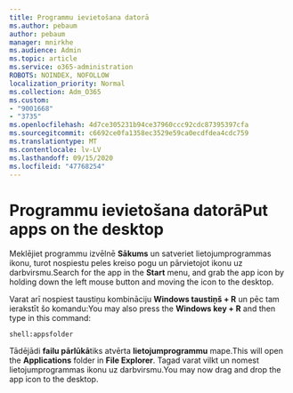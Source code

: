 ```yaml
---
title: Programmu ievietošana datorā
ms.author: pebaum
author: pebaum
manager: mnirkhe
ms.audience: Admin
ms.topic: article
ms.service: o365-administration
ROBOTS: NOINDEX, NOFOLLOW
localization_priority: Normal
ms.collection: Adm_O365
ms.custom:
- "9001668"
- "3735"
ms.openlocfilehash: 4d7ce305231b94ce37960ccc92cdc87395397cfa
ms.sourcegitcommit: c6692ce0fa1358ec3529e59ca0ecdfdea4cdc759
ms.translationtype: MT
ms.contentlocale: lv-LV
ms.lasthandoff: 09/15/2020
ms.locfileid: "47768254"
---
```

# <a name="put-apps-on-the-desktop"></a><span data-ttu-id="2b46a-102">Programmu ievietošana datorā</span><span class="sxs-lookup"><span data-stu-id="2b46a-102">Put apps on the desktop</span></span>

<span data-ttu-id="2b46a-103">Meklējiet programmu izvēlnē **Sākums** un satveriet lietojumprogrammas ikonu, turot nospiestu peles kreiso pogu un pārvietojot ikonu uz darbvirsmu.</span><span class="sxs-lookup"><span data-stu-id="2b46a-103">Search for the app in the **Start** menu, and grab the app icon by holding down the left mouse button and moving the icon to the desktop.</span></span>

<span data-ttu-id="2b46a-104">Varat arī nospiest taustiņu kombināciju **Windows taustiņš + R** un pēc tam ierakstīt šo komandu:</span><span class="sxs-lookup"><span data-stu-id="2b46a-104">You may also press the **Windows key + R** and then type in this command:</span></span>

`shell:appsfolder`

<span data-ttu-id="2b46a-105">Tādējādi **failu pārlūkā**tiks atvērta **lietojumprogrammu** mape.</span><span class="sxs-lookup"><span data-stu-id="2b46a-105">This will open the **Applications** folder in **File Explorer**.</span></span> <span data-ttu-id="2b46a-106">Tagad varat vilkt un nomest lietojumprogrammas ikonu uz darbvirsmu.</span><span class="sxs-lookup"><span data-stu-id="2b46a-106">You may now drag and drop the app icon to the desktop.</span></span>
